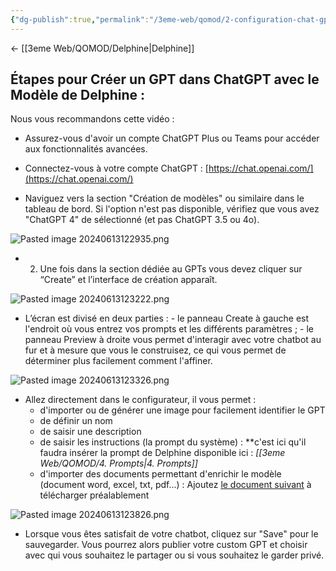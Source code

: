 ```yaml
---
{"dg-publish":true,"permalink":"/3eme-web/qomod/2-configuration-chat-gpt/"}
---
```


<- [[3eme Web/QOMOD/Delphine\|Delphine]]

## Étapes pour Créer un GPT dans ChatGPT avec le Modèle de Delphine :


Nous vous recommandons cette vidéo : 

   - Assurez-vous d'avoir un compte ChatGPT Plus ou Teams pour accéder aux fonctionnalités avancées.

   - Connectez-vous à votre compte ChatGPT : [https://chat.openai.com/](https://chat.openai.com/)

   - Naviguez vers la section "Création de modèles" ou similaire dans le tableau de bord. Si l'option n'est pas disponible, vérifiez que vous avez "ChatGPT 4" de sélectionné (et pas ChatGPT 3.5 ou 4o).
   
![Pasted image 20240613122935.png](/img/user/3eme%20Web/QOMOD/Pasted%20image%2020240613122935.png)
   
   - 2. Une fois dans la section dédiée au GPTs vous devez cliquer sur “Create” et l’interface de création apparaît. 

![Pasted image 20240613123222.png](/img/user/3eme%20Web/QOMOD/Pasted%20image%2020240613123222.png)


- L’écran est divisé en deux parties : 
	   - le panneau Create à gauche est l'endroit où vous entrez vos prompts et les différents paramètres ;
	   - le panneau Preview à droite vous permet d'interagir avec votre chatbot au fur et à mesure que vous le construisez, ce qui vous permet de déterminer plus facilement comment l'affiner.

![Pasted image 20240613123326.png](/img/user/3eme%20Web/QOMOD/Pasted%20image%2020240613123326.png)

- Allez directement dans le configurateur, il vous permet :
	- d'importer ou de générer une image pour facilement identifier le GPT
	- de définir un nom
	- de saisir une description
	- de saisir les instructions (la prompt du système) : **c'est ici qu'il faudra insérer la prompt de Delphine disponible ici : *[[3eme Web/QOMOD/4. Prompts\|4. Prompts]]*
	- d'importer des documents permettant d'enrichir le modèle (document word, excel, txt, pdf...) : Ajoutez [le document suivant](https://jmp.sh/Wz51UW2I) à télécharger préalablement
	

![Pasted image 20240613123826.png](/img/user/3eme%20Web/QOMOD/Pasted%20image%2020240613123826.png)

-   Lorsque vous êtes satisfait de votre chatbot, cliquez sur "Save" pour le sauvegarder. Vous pourrez alors publier votre custom GPT et choisir avec qui vous souhaitez le partager ou si vous souhaitez le garder privé.


